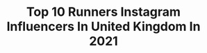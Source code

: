 ---
title: Top 10 Runners Instagram Influencers In United Kingdom In 2021
description: >-
  Find top runners Instagram influencers in United Kingdom in 2021. Most popular hashtags: #runningmotivation #runhappy #running #ukrunchat.
platform: Instagram
hits: 208
text_top: Analyze the most popular Instagram influencers on inBeat.
text_bottom: Our search engine aggregates 208 Instagram influencers like this in United Kingdom for you to pitch.
profiles:
  - username: "run4mh"
    fullname: >-
      MARK | Runner 🏃‍♂️
    bio: >-
      Runner, mental health🙌@runtalkrunsouthampton leader⁣, mh first aider⁣ 🔜 Edinburgh marathon @corosglobal @brooksrunninguk @gatosports @teamrunderwear⁣
    location: "United Kingdom"
    followers: 8208
    engagement: 1143
    commentsToLikes: 0.079710
    id: ck5hpb46kr2ef0i11kk6afn4d
    verified: false
    hashtags: "#runner, #throwbackthursday, #depression, #fitness"
  - username: "my_london_marathon"
    fullname: >-
      Ashley 🌿 Running | Fitness
    bio: >-
      Marathoner Trail Runner & Adventurer 🍃✨ Happiest outside 🏕 Training for my first 125km Ultra Marathon @brooksrunninguk • @teamrunderwear
    location: "United Kingdom"
    followers: 16456
    engagement: 1386
    commentsToLikes: 0.035099
    id: ck5hpb4y6r2fo0i11aretvq1m
    verified: false
    hashtags: "#adventure, #runningcommunity, #ukrunchat, #salomonrunning"
  - username: "projectmarathongirl"
    fullname: >-
      Jordan 🏃🏻‍♀️
    bio: >-
      London📍 Marathon & Ultra Runner 🏃🏻‍♀️ Head Coach & Owner @pmgcoaching 💻 @the_running_dan 😍 New Mumma 👶🏻💕
    location: "United Kingdom"
    followers: 22294
    engagement: 713
    commentsToLikes: 0.054477
    id: ck5hpyss1s7530i11dmilf2lk
    verified: false
    hashtags: "#love, #csectionmama, #breastfeedingjourney, #breastfeeding"
  - username: "murphyruns"
    fullname: >-
      ANASTASIA | Running 🏃🏼‍♀️
    bio: >-
      🏃🏼‍♀️ A life fuelled by the ‘runners high’ 🥇 3 x marathoner, chasing sub-4 💙 Brooks Run Happy Team 🇬🇧 🌈 Running for a strong body & mind
    location: "United Kingdom"
    followers: 9929
    engagement: 1614
    commentsToLikes: 0.028415
    id: ck5zv9v3g3u0r0i14n6mnys8g
    verified: false
    hashtags: "#runningmotivation, #running, #adventure, #ukrunchat"
  - username: "seen_running"
    fullname: >-
      Augustė 🏃🏽‍♀️
    bio: >-
      📍London @underarmouruk Runner 🏃🏽‍♀️ 5K 21:47🏆10K 44:46🏆21K 1:40:32 42K ->🦠 delayed 🐱 @mau_thebaguette
    location: "United Kingdom"
    followers: 118161
    engagement: 395
    commentsToLikes: 0.035497
    id: ck0uab7aobqbo0i193vrsne7t
    verified: false
    hashtags: "#uahovr, #uahovrmachina, #theonlywayisthrough"
  - username: "anna.the.runner"
    fullname: >-
      Anna H
    bio: >-
      Runner 🏃🏻‍♀️ ‘Glorious Nutter’ (thanks @BryonyGordon ❤️) Seeking adventure 🌎 Hooman to @Hugo_the_labrador 🐾
    location: "United Kingdom"
    followers: 12272
    engagement: 1051
    commentsToLikes: 0.044353
    id: ck5ca5v7gcr9b0i11cmtgemhr
    verified: false
    hashtags: "#morningrun, #runnerslife, #runninginspiration, #motivation"
  - username: "em_clarkson"
    fullname: >-
      Emily Clarkson
    bio: >-
      Professional oversharer. Writer. Runner(ish). Usually bloated. Feminist-y. 🤪 “Take no shit, do no harm” 💫 HAG: @thehaveagos emily@prettynormalme.com
    location: "United Kingdom"
    followers: 124920
    engagement: 375
    commentsToLikes: 0.026934
    id: ck5c5ca0e36v00i11n8k27gtv
    verified: true
    hashtags: "#worldkindnessday, #ad, #symproveyourlife, #feelgoodfriday"
  - username: "swatimukund"
    fullname: >-
      Swati Mukund
    bio: >-
      Non-conformist,A Hopeless Optimist, Handloom Evangelist, Mum, Runner, Educator, Pinkathon Ambassador.
    location: "United Kingdom"
    followers: 176029
    engagement: 247
    commentsToLikes: 0.028380
    id: ck15swp0qf6kc0i19txfx68wn
    verified: false
    hashtags: "#instagramreels, #accessories, #igersindia, #reelsinstagram"
  - username: "_kianna_louise_"
    fullname: >-
      KIANNA LOUISE STEPHENS |21|
    bio: >-
      DANCER | MODEL | ACTRESS Miss Supertalent of England 2020 🇬🇧 @missswimsuituk WINNER🏆 @swimsuitusa Miss Photogenic WINNER🏆 🥉Runner up - World Finals 👑
    location: "United Kingdom"
    followers: 20620
    engagement: 295
    commentsToLikes: 0.057653
    id: ck5bv2pf3ivwp0i11gya24cbr
    verified: false
    hashtags: "#model, #missswimsuituk, #fashion, #contentteam"
  - username: "kellogs_ontherun"
    fullname: >-
      Kelly🏃‍♀️
    bio: >-
      🌍 Running Mummy 👼💓💙💓💙 💉Type 1 💫Dream chaser 🌈 Marathon/Ultra Runner 💓 @thewelshrunner ⬇️ #youtubechannel RUN WITH series
    location: "United Kingdom"
    followers: 40182
    engagement: 444
    commentsToLikes: 0.022903
    id: ck13542n4zlnb0i199op3df0x
    verified: false
    hashtags: "#runningmotivation, #runningcommunity, #marathontraining, #positivevibes"
---